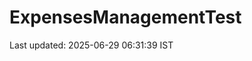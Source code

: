 # ExpensesManagementTest






















































Last updated: 2025-06-29 06:31:39 IST
